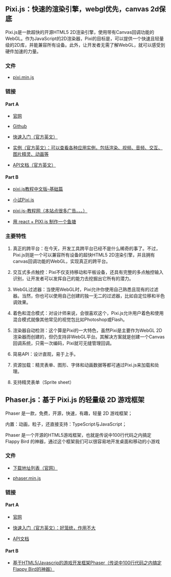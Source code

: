 ## Pixi.js：快速的渲染引擎，webgl优先，canvas 2d保底

Pixi.js是一款超快的开源HTML5 2D渲染引擎，使用带有Canvas回调功能的WebGL。作为JavaScript的2D渲染器，Pixi的目标是，可以提供一个快速且轻量级的2D库，并能兼容所有设备。此外，让开发者无需了解WebGL，就可以感受到硬件加速的力量。

### 文件

* [pixi.min.js](https://raw.githubusercontent.com/pixijs/pixi.js/master/bin/pixi.min.js)

### 链接

#### Part A

* [官网](http://www.pixijs.com/)

* [Github](https://github.com/GoodBoyDigital/pixi.js)

* [快速入门（官方英文）](http://www.goodboydigital.com/pixi-js-tutorial-getting-started/)

* [实例（官方英文）：可以查看各种应用实例，包括渲染、视频、音频、交互、图片精灵、动画等](http://pixijs.github.io/examples/)

* [API文档（官方英文）](http://pixijs.github.io/docs/)

#### Part B

* [pixi.js教程中文版–基础篇](http://hao.jser.com/archive/5293/)

* [小试Pixi.js](http://www.jianshu.com/p/b1608e307cab)

* [pixi.js-教程网（本站点很多广告。。。）](http://www.jeepshoe.org/pixi-js/)

* [用 react + PIXI.js 制作一个鱼塘](http://react-china.org/t/react-pixi-js/3508)

### 主要特性

1. 真正的跨平台：在今天，开发工具跨平台已经不是什么稀奇的事了。不过，Pixi.js则是一个可以兼容所有设备的超快HTML5 2D渲染引擎，并且拥有canvas回调功能的WebGL，实现真正的跨平台。

1. 交互式多点触控：Pixi不仅支持移动和平板设备，还具有完整的多点触控输入识别，让开发者可以发挥自己的能力去挖掘出它所有的潜力。

1. WebGL过滤器：当使用WebGL时，Pixi允许你使用自己熟悉且现有的过滤器。当然，你也可以使用自己创建的独一无二的过滤器，比如自定位移和半色调效果。

1. 着色和混合模式：对设计师来说，会很喜欢这个，Pixi.js允许用户着色和使用混合模式就像其他常见的视觉包比如Photoshop或Flash。

1. 渲染器自动检测：这个算是Pixi的一大特色，虽然Pixi是主要作为WebGL 2D渲染器而创建的，但仍支持非WebGL平台。其解决方案就是创建一个Canvas回调系统，只需一次编码，Pixi就可无缝管理回调。

1. 简易API：设计直观，易于上手。

1. 资源加载：精灵表单、图形、字体和动画数据等都可通过Pixi.js来加载和处理。

1. 支持精灵表单（Sprite sheet）


## Phaser.js：基于 Pixi.js 的轻量级 2D 游戏框架

Phaser 是一款，免费，开源，快速，有趣，轻量 2D 游戏框架；

内置：动画，粒子，还直接支持：TypeScript与JavaScript；

Phaser 是一个开源的HTML5游戏框架，也就是传说中100行代码之内搞定 Flappy Bird 的神器，通过这个框架我们可以很容易地开发桌面和移动的小游戏

### 文件

* [下载地址列表（官网）](http://www.phaser.io/download/stable)

* [phaser.min.js](https://github.com/photonstorm/phaser/releases/download/v2.4.8/phaser.min.js)

### 链接

#### Part A

* [官网](http://www.phaser.io/)

* [快速入门（官方英文）：好笼统，作用不大](http://gametest.mobi/phaser/tutorials/01%20Getting%20Started/index.html)

* [API文档](http://phaser.io/docs/2.4.8/index)

#### Part B

* [基于HTML5/Javascrip的游戏开发框架Phaser（传说中100行代码之内搞定Flappy Bird的神器）](http://www.gbtags.com/gb/share/3692.htm)
